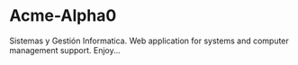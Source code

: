 # Acme-Alpha0
Sistemas y Gestión Informatica. Web application for systems and computer management support. 
Enjoy...
